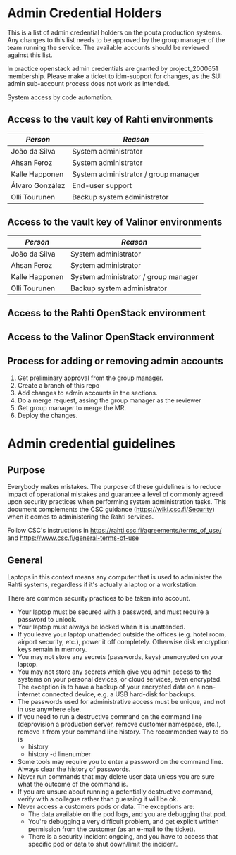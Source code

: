 # Admin Credential Holders

This is a list of admin credential holders on the pouta production systems. Any changes to this list needs to be approved by the group manager of the team running the service. The available accounts should be reviewed against this list.

In practice openstack admin credentials are granted by project_2000651 membership. Please make a ticket to idm-support for changes, as the SUI admin sub-account process does not work as intended.

System access by code automation.

## Access to the vault key of Rahti environments 

*Person* | *Reason*
--- | ---
João da Silva | System administrator 
Ahsan Feroz | System administrator
Kalle Happonen | System administrator / group manager
Álvaro González | End-user support
Olli Tourunen | Backup system administrator

## Access to the vault key of Valinor environments

*Person* | *Reason*
--- | ---
João da Silva | System administrator
Ahsan Feroz | System administrator
Kalle Happonen | System administrator / group manager
Olli Tourunen | Backup system administrator

## Access to the Rahti OpenStack environment

## Access to the Valinor OpenStack environment

## Process for adding or removing admin accounts

1. Get preliminary approval from the group manager.
2. Create a branch of this repo
3. Add changes to admin accounts in the sections.
4. Do a merge request, assing the group manager as the reviewer
5. Get group manager to merge the MR.
6. Deploy the changes.

# Admin credential guidelines

## Purpose

Everybody makes mistakes. The purpose of these guidelines is to reduce impact of operational mistakes and guarantee a level of commonly agreed upon security practices when performing system administration tasks. This document complements the CSC guidance (https://wiki.csc.fi/Security) when it comes to administering the Rahti services.

Follow CSC's instructions in https://rahti.csc.fi/agreements/terms_of_use/ and https://www.csc.fi/general-terms-of-use

## General

Laptops in this context means any computer that is used to administer the Rahti systems, regardless if it's actually a laptop or a workstation.

There are common security practices to be taken into account.

   * Your laptop must be secured with a password, and must require a password to unlock.
   * Your laptop must always be locked when it is unattended.
   * If you leave your laptop unattended outside the offices (e.g. hotel room, airport security, etc.), power it off completely. Otherwise disk encryption keys remain in memory.
   * You may not store any secrets (passwords, keys) unencrypted on your laptop.
   * You may not store any secrets which give you admin access to the systems on your personal devices, or cloud services, even encrypted. The exception is to have a backup of your encrypted data on a non-internet connected device, e.g. a USB hard-disk for backups.
   * The passwords used for administrative access must be unique, and not in use anywhere else.
   * If you need to run a destructive command on the command line (deprovision a production server, remove customer namespace, etc.), remove it from your command line history. The recommended way to do is
      * history
      * history -d linenumber
   * Some tools may require you to enter a password on the command line. Always clear the history of passwords.
   * Never run commands that may delete user data unless you are sure what the outcome of the command is.
   * If you are unsure about running a potentially destructive command, verify with a collegue rather than guessing it will be ok.
   * Never access a customers pods or data. The exceptions are:
      * The data available on the pod logs, and you are debugging that pod.
      * You're debugging a very difficult problem, and get explicit written permission from the customer (as an e-mail to the ticket).
      * There is a security incident ongoing, and you have to access that specific pod or data to shut down/limit the incident. 
